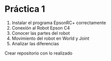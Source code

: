 # Práctica 1
1. Instalar el programa EpsonRC+ correctamente
2. Conexión al Robot Epson C4
3. Conocer las partes del robot
4. Movimiento del robot en World y Joint
5. Analizar las diferencias

Crear repositorio con lo realizado 
